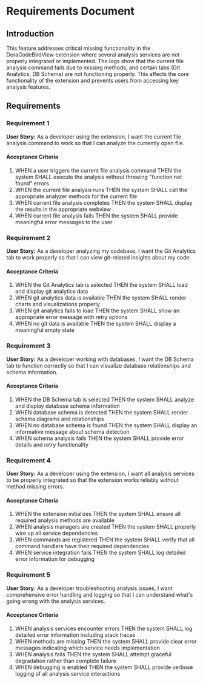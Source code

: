 # Requirements Document

## Introduction

This feature addresses critical missing functionality in the DoraCodeBirdView extension where several analysis services are not properly integrated or implemented. The logs show that the current file analysis command fails due to missing methods, and certain tabs (Git Analytics, DB Schema) are not functioning properly. This affects the core functionality of the extension and prevents users from accessing key analysis features.

## Requirements

### Requirement 1

**User Story:** As a developer using the extension, I want the current file analysis command to work so that I can analyze the currently open file.

#### Acceptance Criteria

1. WHEN a user triggers the current file analysis command THEN the system SHALL execute the analysis without throwing "function not found" errors
2. WHEN the current file analysis runs THEN the system SHALL call the appropriate analyzer methods for the current file
3. WHEN current file analysis completes THEN the system SHALL display the results in the appropriate webview
4. WHEN current file analysis fails THEN the system SHALL provide meaningful error messages to the user

### Requirement 2

**User Story:** As a developer analyzing my codebase, I want the Git Analytics tab to work properly so that I can view git-related insights about my code.

#### Acceptance Criteria

1. WHEN the Git Analytics tab is selected THEN the system SHALL load and display git analytics data
2. WHEN git analytics data is available THEN the system SHALL render charts and visualizations properly
3. WHEN git analytics fails to load THEN the system SHALL show an appropriate error message with retry options
4. WHEN no git data is available THEN the system SHALL display a meaningful empty state

### Requirement 3

**User Story:** As a developer working with databases, I want the DB Schema tab to function correctly so that I can visualize database relationships and schema information.

#### Acceptance Criteria

1. WHEN the DB Schema tab is selected THEN the system SHALL analyze and display database schema information
2. WHEN database schema is detected THEN the system SHALL render schema diagrams and relationships
3. WHEN no database schema is found THEN the system SHALL display an informative message about schema detection
4. WHEN schema analysis fails THEN the system SHALL provide error details and retry functionality

### Requirement 4

**User Story:** As a developer using the extension, I want all analysis services to be properly integrated so that the extension works reliably without method missing errors.

#### Acceptance Criteria

1. WHEN the extension initializes THEN the system SHALL ensure all required analysis methods are available
2. WHEN analysis managers are created THEN the system SHALL properly wire up all service dependencies
3. WHEN commands are registered THEN the system SHALL verify that all command handlers have their required dependencies
4. WHEN service integration fails THEN the system SHALL log detailed error information for debugging

### Requirement 5

**User Story:** As a developer troubleshooting analysis issues, I want comprehensive error handling and logging so that I can understand what's going wrong with the analysis services.

#### Acceptance Criteria

1. WHEN analysis services encounter errors THEN the system SHALL log detailed error information including stack traces
2. WHEN methods are missing THEN the system SHALL provide clear error messages indicating which service needs implementation
3. WHEN analysis fails THEN the system SHALL attempt graceful degradation rather than complete failure
4. WHEN debugging is enabled THEN the system SHALL provide verbose logging of all analysis service interactions